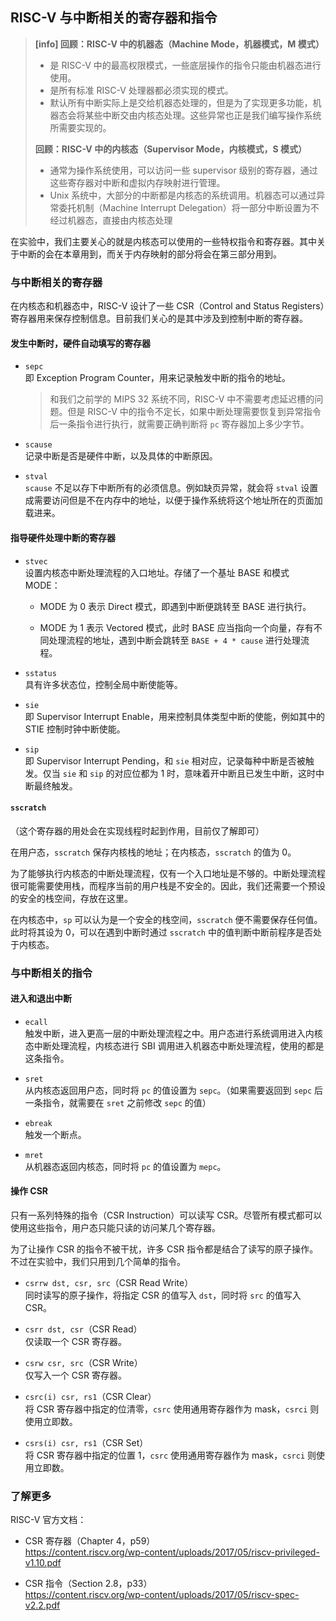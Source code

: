 ## RISC-V 与中断相关的寄存器和指令

> **[info] 回顾：RISC-V 中的机器态（Machine Mode，机器模式，M 模式）**
> - 是 RISC-V 中的最高权限模式，一些底层操作的指令只能由机器态进行使用。
> - 是所有标准 RISC-V 处理器都必须实现的模式。
> - 默认所有中断实际上是交给机器态处理的，但是为了实现更多功能，机器态会将某些中断交由内核态处理。这些异常也正是我们编写操作系统所需要实现的。
> 
> **回顾：RISC-V 中的内核态（Supervisor Mode，内核模式，S 模式）**
> - 通常为操作系统使用，可以访问一些 supervisor 级别的寄存器，通过这些寄存器对中断和虚拟内存映射进行管理。
> - Unix 系统中，大部分的中断都是内核态的系统调用。机器态可以通过异常委托机制（Machine Interrupt Delegation）将一部分中断设置为不经过机器态，直接由内核态处理

在实验中，我们主要关心的就是内核态可以使用的一些特权指令和寄存器。其中关于中断的会在本章用到，而关于内存映射的部分将会在第三部分用到。

### 与中断相关的寄存器

在内核态和机器态中，RISC-V 设计了一些 CSR（Control and Status Registers）寄存器用来保存控制信息。目前我们关心的是其中涉及到控制中断的寄存器。

#### 发生中断时，硬件自动填写的寄存器

- `sepc`  
即 Exception Program Counter，用来记录触发中断的指令的地址。

  > 和我们之前学的 MIPS 32 系统不同，RISC-V 中不需要考虑延迟槽的问题。但是 RISC-V 中的指令不定长，如果中断处理需要恢复到异常指令后一条指令进行执行，就需要正确判断将 `pc` 寄存器加上多少字节。

- `scause`  
记录中断是否是硬件中断，以及具体的中断原因。

- `stval`  
`scause` 不足以存下中断所有的必须信息。例如缺页异常，就会将 `stval` 设置成需要访问但是不在内存中的地址，以便于操作系统将这个地址所在的页面加载进来。

#### 指导硬件处理中断的寄存器

- `stvec`  
设置内核态中断处理流程的入口地址。存储了一个基址 BASE 和模式 MODE：

  - MODE 为 0 表示 Direct 模式，即遇到中断便跳转至 BASE 进行执行。
  
  - MODE 为 1 表示 Vectored 模式，此时 BASE 应当指向一个向量，存有不同处理流程的地址，遇到中断会跳转至 `BASE + 4 * cause` 进行处理流程。

- `sstatus`  
具有许多状态位，控制全局中断使能等。

- `sie`  
即 Supervisor Interrupt Enable，用来控制具体类型中断的使能，例如其中的 STIE 控制时钟中断使能。

- `sip`  
即 Supervisor Interrupt Pending，和 `sie` 相对应，记录每种中断是否被触发。仅当 `sie` 和 `sip` 的对应位都为 1 时，意味着开中断且已发生中断，这时中断最终触发。

#### `sscratch`

（这个寄存器的用处会在实现线程时起到作用，目前仅了解即可）

在用户态，`sscratch` 保存内核栈的地址；在内核态，`sscratch` 的值为 0。

为了能够执行内核态的中断处理流程，仅有一个入口地址是不够的。中断处理流程很可能需要使用栈，而程序当前的用户栈是不安全的。因此，我们还需要一个预设的安全的栈空间，存放在这里。

在内核态中，`sp` 可以认为是一个安全的栈空间，`sscratch` 便不需要保存任何值。此时将其设为 0，可以在遇到中断时通过 `sscratch` 中的值判断中断前程序是否处于内核态。

### 与中断相关的指令

#### 进入和退出中断

- `ecall`  
触发中断，进入更高一层的中断处理流程之中。用户态进行系统调用进入内核态中断处理流程，内核态进行 SBI 调用进入机器态中断处理流程，使用的都是这条指令。

- `sret`  
从内核态返回用户态，同时将 `pc` 的值设置为 `sepc`。（如果需要返回到 `sepc` 后一条指令，就需要在 `sret` 之前修改 `sepc` 的值）

- `ebreak`  
触发一个断点。

- `mret`  
从机器态返回内核态，同时将 `pc` 的值设置为 `mepc`。

#### 操作 CSR

只有一系列特殊的指令（CSR Instruction）可以读写 CSR。尽管所有模式都可以使用这些指令，用户态只能只读的访问某几个寄存器。

为了让操作 CSR 的指令不被干扰，许多 CSR 指令都是结合了读写的原子操作。不过在实验中，我们只用到几个简单的指令。

- `csrrw dst, csr, src`（CSR Read Write）  
同时读写的原子操作，将指定 CSR 的值写入 `dst`，同时将 `src` 的值写入 CSR。

- `csrr dst, csr`（CSR Read）  
仅读取一个 CSR 寄存器。

- `csrw csr, src`（CSR Write）  
仅写入一个 CSR 寄存器。

- `csrc(i) csr, rs1`（CSR Clear）  
将 CSR 寄存器中指定的位清零，`csrc` 使用通用寄存器作为 mask，`csrci` 则使用立即数。

- `csrs(i) csr, rs1`（CSR Set）  
将 CSR 寄存器中指定的位置 1，`csrc` 使用通用寄存器作为 mask，`csrci` 则使用立即数。

### 了解更多

RISC-V 官方文档：

- CSR 寄存器（Chapter 4，p59）  
https://content.riscv.org/wp-content/uploads/2017/05/riscv-privileged-v1.10.pdf

- CSR 指令（Section 2.8，p33）  
https://content.riscv.org/wp-content/uploads/2017/05/riscv-spec-v2.2.pdf
